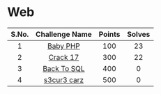 # Web

|S.No.| Challenge Name | Points | Solves |
|:---:|:--------------:|:------:|:------:|
|1|[Baby PHP](BabyPHP/)|100|23|
|2|[Crack 17](Crack-17/)|300|22|
|3|[Back To SQL](back-to-sql/)|400|0|
|4|[s3cur3 carz](s3cur3-carz/)|500|0|
